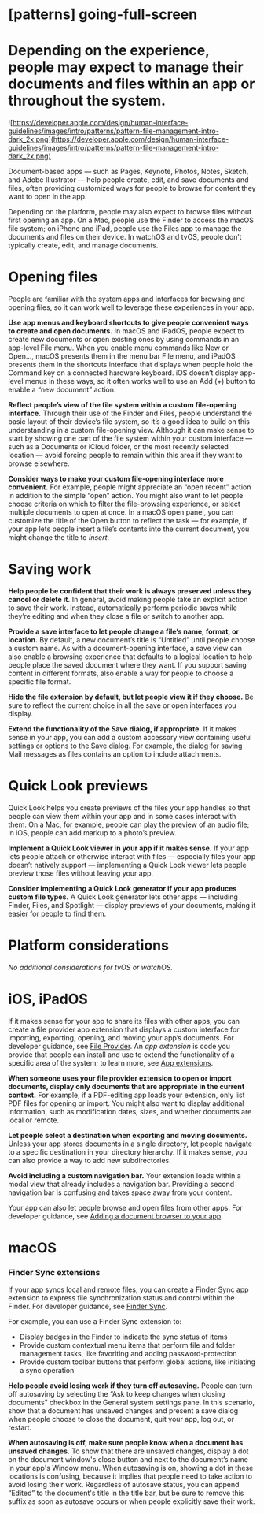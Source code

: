 # **[patterns] going-full-screen**

# Depending on the experience, people may expect to manage their documents and files within an app or throughout the system.

![https://developer.apple.com/design/human-interface-guidelines/images/intro/patterns/pattern-file-management-intro-dark_2x.png](https://developer.apple.com/design/human-interface-guidelines/images/intro/patterns/pattern-file-management-intro-dark_2x.png)

Document-based apps — such as Pages, Keynote, Photos, Notes, Sketch, and Adobe Illustrator — help people create, edit, and save documents and files, often providing customized ways for people to browse for content they want to open in the app.

Depending on the platform, people may also expect to browse files without first opening an app. On a Mac, people use the Finder to access the macOS file system; on iPhone and iPad, people use the Files app to manage the documents and files on their device. In watchOS and tvOS, people don’t typically create, edit, and manage documents.

# **Opening files**

People are familiar with the system apps and interfaces for browsing and opening files, so it can work well to leverage these experiences in your app.

**Use app menus and keyboard shortcuts to give people convenient ways to create and open documents.** In macOS and iPadOS, people expect to create new documents or open existing ones by using commands in an app-level File menu. When you enable menu commands like New or Open..., macOS presents them in the menu bar File menu, and iPadOS presents them in the shortcuts interface that displays when people hold the Command key on a connected hardware keyboard. iOS doesn’t display app-level menus in these ways, so it often works well to use an Add (+) button to enable a “new document” action.

**Reflect people’s view of the file system within a custom file-opening interface.** Through their use of the Finder and Files, people understand the basic layout of their device’s file system, so it’s a good idea to build on this understanding in a custom file-opening view. Although it can make sense to start by showing one part of the file system within your custom interface — such as a Documents or iCloud folder, or the most recently selected location — avoid forcing people to remain within this area if they want to browse elsewhere.

**Consider ways to make your custom file-opening interface more convenient.** For example, people might appreciate an “open recent” action in addition to the simple “open” action. You might also want to let people choose criteria on which to filter the file-browsing experience, or select multiple documents to open at once. In a macOS open panel, you can customize the title of the Open button to reflect the task — for example, if your app lets people insert a file’s contents into the current document, you might change the title to *Insert*.

# **Saving work**

**Help people be confident that their work is always preserved unless they cancel or delete it.** In general, avoid making people take an explicit action to save their work. Instead, automatically perform periodic saves while they’re editing and when they close a file or switch to another app.

**Provide a save interface to let people change a file’s name, format, or location.** By default, a new document’s title is “Untitled” until people choose a custom name. As with a document-opening interface, a save view can also enable a browsing experience that defaults to a logical location to help people place the saved document where they want. If you support saving content in different formats, also enable a way for people to choose a specific file format.

**Hide the file extension by default, but let people view it if they choose.** Be sure to reflect the current choice in all the save or open interfaces you display.

**Extend the functionality of the Save dialog, if appropriate.** If it makes sense in your app, you can add a custom accessory view containing useful settings or options to the Save dialog. For example, the dialog for saving Mail messages as files contains an option to include attachments.

# **Quick Look previews**

Quick Look helps you create previews of the files your app handles so that people can view them within your app and in some cases interact with them. On a Mac, for example, people can play the preview of an audio file; in iOS, people can add markup to a photo’s preview.

**Implement a Quick Look viewer in your app if it makes sense.** If your app lets people attach or otherwise interact with files — especially files your app doesn’t natively support — implementing a Quick Look viewer lets people preview those files without leaving your app.

**Consider implementing a Quick Look generator if your app produces custom file types.** A Quick Look generator lets other apps — including Finder, Files, and Spotlight — display previews of your documents, making it easier for people to find them.

# **Platform considerations**

*No additional considerations for tvOS or watchOS.*

# **iOS, iPadOS**

If it makes sense for your app to share its files with other apps, you can create a file provider app extension that displays a custom interface for importing, exporting, opening, and moving your app’s documents. For developer guidance, see [File Provider](https://developer.apple.com/documentation/fileprovider). An *app extension* is code you provide that people can install and use to extend the functionality of a specific area of the system; to learn more, see [App extensions](https://developer.apple.com/app-extensions/).

**When someone uses your file provider extension to open or import documents, display only documents that are appropriate in the current context.** For example, if a PDF-editing app loads your extension, only list PDF files for opening or import. You might also want to display additional information, such as modification dates, sizes, and whether documents are local or remote.

**Let people select a destination when exporting and moving documents.** Unless your app stores documents in a single directory, let people navigate to a specific destination in your directory hierarchy. If it makes sense, you can also provide a way to add new subdirectories.

**Avoid including a custom navigation bar.** Your extension loads within a modal view that already includes a navigation bar. Providing a second navigation bar is confusing and takes space away from your content.

Your app can also let people browse and open files from other apps. For developer guidance, see [Adding a document browser to your app](https://developer.apple.com/documentation/uikit/view_controllers/adding_a_document_browser_to_your_app).

# **macOS**

### **Finder Sync extensions**

If your app syncs local and remote files, you can create a Finder Sync app extension to express file synchronization status and control within the Finder. For developer guidance, see [Finder Sync](https://developer.apple.com/documentation/findersync).

For example, you can use a Finder Sync extension to:

- Display badges in the Finder to indicate the sync status of items
- Provide custom contextual menu items that perform file and folder management tasks, like favoriting and adding password-protection
- Provide custom toolbar buttons that perform global actions, like initiating a sync operation

**Help people avoid losing work if they turn off autosaving.** People can turn off autosaving by selecting the “Ask to keep changes when closing documents” checkbox in the General system settings pane. In this scenario, show that a document has unsaved changes and present a save dialog when people choose to close the document, quit your app, log out, or restart.

**When autosaving is off, make sure people know when a document has unsaved changes.** To show that there are unsaved changes, display a dot on the document window's close button and next to the document’s name in your app's Window menu. When autosaving is on, showing a dot in these locations is confusing, because it implies that people need to take action to avoid losing their work. Regardless of autosave status, you can append “Edited” to the document's title in the title bar, but be sure to remove this suffix as soon as autosave occurs or when people explicitly save their work.